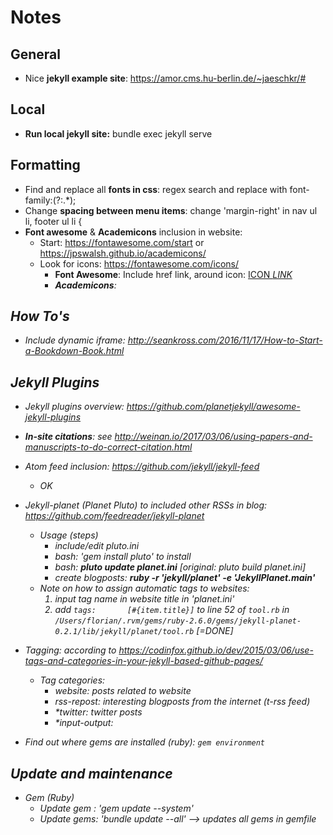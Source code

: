 # Notes

## General
- Nice **jekyll example site**: https://amor.cms.hu-berlin.de/~jaeschkr/#

## Local
- **Run local jekyll site:** bundle exec jekyll serve

## Formatting
- Find and replace all **fonts in css**: regex search and replace with font-family:(?:.*);
- Change **spacing between menu items**: change 'margin-right' in nav ul li, footer ul li {
- **Font awesome** & **Academicons** inclusion in website:
	- Start: https://fontawesome.com/start or https://jpswalsh.github.io/academicons/ 
	- Look for icons: https://fontawesome.com/icons/ 
		- **Font Awesome**: Include href link, around icon: <a href="http://....." target="_blank">ICON <i> LINK </a>
		- **Academicons**: 
		
## How To's
- Include dynamic iframe: http://seankross.com/2016/11/17/How-to-Start-a-Bookdown-Book.html

## Jekyll Plugins
- Jekyll plugins overview: https://github.com/planetjekyll/awesome-jekyll-plugins

- **In-site citations**: see http://weinan.io/2017/03/06/using-papers-and-manuscripts-to-do-correct-citation.html
- Atom feed inclusion: https://github.com/jekyll/jekyll-feed
	- OK
- Jekyll-planet (Planet Pluto) to included other RSSs in blog: https://github.com/feedreader/jekyll-planet
	- Usage (steps)
		- include/edit pluto.ini
		- bash: 'gem install pluto' to install
		- bash: **pluto update planet.ini** [original: pluto build planet.ini]
		- create blogposts: **ruby -r 'jekyll/planet' -e 'JekyllPlanet.main'**
	- Note on how to assign automatic tags to websites:
		1. input tag name in website title in 'planet.ini'
		2. add `tags:       [#{item.title}]` to line 52 of `tool.rb` in `/Users/florian/.rvm/gems/ruby-2.6.0/gems/jekyll-planet-0.2.1/lib/jekyll/planet/tool.rb` [=DONE]
- Tagging: according to https://codinfox.github.io/dev/2015/03/06/use-tags-and-categories-in-your-jekyll-based-github-pages/
	- Tag categories:
		- website: posts related to website
		- rss-repost: interesting blogposts from the internet (t-rss feed)
		- *twitter: twitter posts
		- *input-output:
		
		
- Find out where gems are installed (ruby): `gem environment`
		
## Update and maintenance
- Gem (Ruby)
	- Update gem : 'gem update --system'
	- Update gems: 'bundle update --all' --> updates all gems in gemfile
		